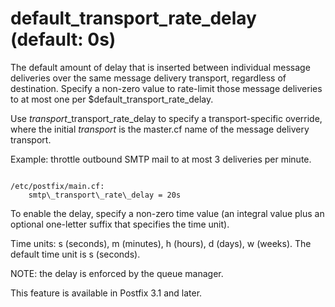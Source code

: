 # default_transport_rate_delay (default: 0s)
 The default amount of delay that is inserted between individual
message deliveries over the same message delivery transport,
regardless of destination. Specify a non-zero value to rate-limit
those message deliveries to at most one per $default\_transport\_rate\_delay.



Use *transport*\_transport\_rate\_delay to specify a
transport-specific override, where the initial *transport* is
the master.cf name of the message delivery transport. 


 Example: throttle outbound SMTP mail to at most 3 deliveries
per minute. 



```

/etc/postfix/main.cf:
    smtp\_transport\_rate\_delay = 20s

```

 To enable the delay, specify a non-zero time value (an integral
value plus an optional one-letter suffix that specifies the time
unit). 


 Time units: s (seconds), m (minutes), h (hours), d (days), w
(weeks). The default time unit is s (seconds). 


 NOTE: the delay is enforced by the queue manager. 


 This feature is available in Postfix 3.1 and later. 


